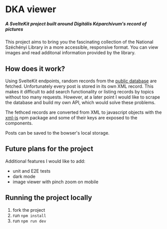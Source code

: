 # DKA viewer
##### A SvelteKit project built around Digitális Képarchívum's record of pictures

This project aims to bring you the fascinating collection of the National Széchényi Library in a more accessible, responsive format. You can view images and read additonal information provided by the library.

## How does it work?

Using SvelteKit endpoints, random records from the [public database](https://dka.oszk.hu/export/xml_/) are fetched.
Unfortunately every post is stored in its own XML record. This makes it difficult to add search functionality or listing records by topics without too many requests.
However, at a later point I would like to scrape the database and build my own API, which would solve these problems.

The fethced records are converted from XML to javascript objects with the [xml-js](https://www.npmjs.com/package/xml-js) npm package and some of their keys are exposed to the components.

Posts can be saved to the bowser's local storage.

## Future plans for the project

Additional features I would like to add:
* unit and E2E tests
* dark mode
* image viewer with pinch zoom on mobile

## Running the project locally

1. fork the project
2. run `npm install`
3. run `npm run dev`